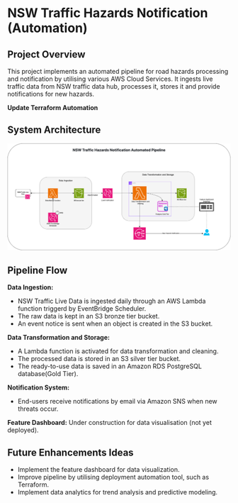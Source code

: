 # NSW Traffic Hazards Notification (Automation)

## Project Overview
This project implements an automated pipeline for road hazards processing and notification by utilising various AWS Cloud Services. It ingests live traffic data from NSW traffic data hub, processes it, stores it and provide notifications for new hazards.

**Update Terraform Automation**

## System Architecture
![Arichitecture Image](./assets/architecture.png)

## Pipeline Flow
**Data Ingestion:**
- NSW Traffic Live Data is ingested daily through an AWS Lambda function triggerd by EventBridge Scheduler.
- The raw data is kept in an S3 bronze tier bucket.
- An event notice is sent when an object is created in the S3 bucket.

**Data Transformation and Storage:**
- A Lambda function is activated for data transformation and cleaning.
- The processed data is stored in an S3 silver tier bucket.
- The ready-to-use data is saved in an Amazon RDS PostgreSQL database(Gold Tier).

**Notification System:**
- End-users receive notifications by email via Amazon SNS when new threats occur.

**Feature Dashboard:**
Under construction for data visualisation (not yet deployed).

## Future Enhancements Ideas
- Implement the feature dashboard for data visualization.
- Improve pipeline by utilising deployment automation tool, such as Terraform.
- Implement data analytics for trend analysis and predictive modeling.